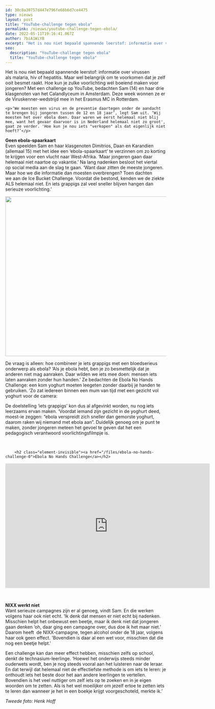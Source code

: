 ```yaml
---
id: 30c8a30757d447e796fe66b6d7ce4475
type: nieuws
layout: post
title: "YouTube-challenge tegen ebola"
permalink: /nieuws/youtube-challenge-tegen-ebola/
date: 2022-05-11T19:16:41.067Z
author: 7biA1WiYB
excerpt: "Het is nou niet bepaald spannende leerstof: informatie over virussen als malaria, hiv of hepatitis. Maar wel belangrijk om te voorkomen dat je zelf ooit besmet raakt. Hoe kun je zulke voorlichting wél boeiend maken voor jongeren? Met een challenge op YouTube, bedachten Sam (14) en haar drie klasgenoten van het Calandlyceum in Amsterdam. Deze week wonnen ze er de Viruskenner-wedstrijd mee in het Erasmus MC in Rotterdam.   "
seo:
  description: "YouTube-challenge tegen ebola"
  title: "YouTube-challenge tegen ebola"
---
```

Het is nou niet bepaald spannende leerstof: informatie over virussen als malaria, hiv of hepatitis. Maar wel belangrijk om te voorkomen dat je zelf ooit besmet raakt. Hoe kun je zulke voorlichting wél boeiend maken voor jongeren? Met een challenge op YouTube, bedachten Sam (14) en haar drie klasgenoten van het Calandlyceum in Amsterdam. Deze week wonnen ze er de Viruskenner-wedstrijd mee in het Erasmus MC in Rotterdam.   

    <p>‘We moesten een virus en de preventie daartegen onder de aandacht te brengen bij jongeren tussen de 12 en 18 jaar’, legt Sam uit. ‘Wij moesten het over ebola doen. Daar waren we eerst helemaal niet blij mee, want het gevaar daarvoor is in Nederland helemaal niet zo groot', gaat ze verder. 'Hoe kun je nou iets "verkopen" als dat eigenlijk niet hoeft?’</p>
<p><strong>Geen ebola-spaarkaart</strong><br>Even speelden Sam en haar klasgenoten Dimitrios, Daan en Karandien (allemaal 15) met het idee een ‘ebola-spaarkaart’ te verzinnen om zo korting te krijgen voor een vlucht naar West-Afrika. ‘Maar jongeren gaan daar helemaal niet naartoe op vakantie.’ Na lang nadenken besloot het viertal op social media aan de slag te gaan. ‘Want daar zitten de meeste jongeren. Maar hoe we die informatie dan moesten overbrengen? Toen dachten we aan de Ice Bucket Challenge. Voordat die bestond, kenden we de ziekte ALS helemaal niet. En iets grappigs zal veel sneller blijven hangen dan serieuze voorlichting.’ </p>
<p><div class="media media-element-container media-default"><div id="file-4373" class="file file-image file-image-png">

        
  
  <div class="content">
    <img title="Foto: Henk Hoff" height="500" width="850" class="media-element file-default" src="https://7dagen.netlify.app/sites/default/files/DSC_0095.png" alt="">  </div>

  
</div>
</div>
<p>De vraag is alleen: hoe combineer je iets grappigs met een bloedserieus onderwerp als ebola? ‘Als je ebola hebt, ben je zo besmettelijk dat je anderen niet mag aanraken. Daar wilden we iets mee doen: mensen iets laten aanraken zonder hun handen.’ Ze bedachten de Ebola No Hands Challenge: een kom yoghurt moeten leegeten zonder daarbij je handen te gebruiken. ‘Zo zat iedereen binnen een mum van tijd met een gezicht vol yoghurt voor de camera:</p>
<p>De doelstelling ‘iets grappigs’ kon dus al afgevinkt worden, nu nog iets leerzaams ervan maken. ‘Voordat iemand zijn gezicht in de yoghurt deed, moest-ie zeggen: “ebola verspreidt zich sneller dan gemorste yoghurt, daarom raken wij niemand met ebola aan”. Duidelijk genoeg om je punt te maken, zonder jongeren meteen het gevoel te geven dat het een pedagogisch verantwoord voorlichtingsfilmpje is. </p>
<p> </p>
<p><div class="media media-element-container media-default"><div id="file-4374" class="file file-video file-video-youtube">

        <h2 class="element-invisible"><a href="/files/ebola-no-hands-challenge-0">Ebola No Hands Challenge</a></h2>
    
  
  <div class="content">
    <div class="media-youtube-video media-element file-default media-youtube-1">
  <iframe class="media-youtube-player" width="640" height="390" title="Ebola No Hands Challenge" src="https://www.youtube.com/embed/xyvkDgpX7uw?wmode=opaque&controls=" name="Ebola No Hands Challenge" frameborder="0" allowfullscreen="">Video van Ebola No Hands Challenge</iframe>
</div>
  </div>

  
</div>
</div>
<p> </p>
<p><strong>NIXX werkt niet</strong><br>Want serieuze campagnes zijn er al genoeg, vindt Sam. En die werken volgens haar ook niet echt. ‘Ik denk dat mensen er niet echt bij nadenken. Misschien helpt het onbewust een beetje, maar ik denk niet dat jongeren gaan denken ‘oh, daar ging een campagne over, dus doe ik het maar niet.’ Daarom heeft  de NIXX-campagne, tegen alcohol onder de 18 jaar, volgens haar ook geen effect. 'Bovendien is daar al een wet voor, misschien dat die nog een beetje helpt.'</p>
<p>Een challenge kan dan meer effect hebben, misschien zelfs op school, denkt de technasium-leerlinge. ‘Hoewel het onderwijs steeds minder ouderwets wordt, ben je nog steeds vooral aan het luisteren naar de leraar. En dat terwijl dat helemaal niet de effectiefste methode is om iets te leren: je onthoudt iets het beste door het aan andere leerlingen te vertellen. Bovendien is het veel nuttiger om zelf iets op te zoeken en in je eigen woorden om te zetten. Als is het wel moeilijker om jezelf ertoe te zetten iets te leren dan wanneer je het in een boekje krijgt voorgeschoteld, merkte ik.’ </p>
<p><em>Tweede foto: Henk Hoff</em></p>  
